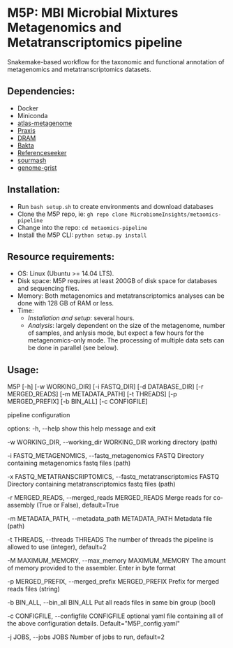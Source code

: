 # M5P: **MBI Microbial Mixtures Metagenomics and Metatranscriptomics pipeline**

Snakemake-based workflow for the taxonomic and functional annotation of metagenomics and metatranscriptomics datasets.

## Dependencies:
- Docker
- Miniconda
- [atlas-metagenome](https://github.com/metagenome-atlas/atlas)
- [Praxis](https://github.com/davidlevybooth/Praxis)
- [DRAM](https://github.com/shafferm/DRAM)
- [Bakta](https://github.com/oschwengers/bakta)
- [Referenceseeker](https://github.com/oschwengers/referenceseeker)
- [sourmash](https://github.com/sourmash-bio/sourmash)
- [genome-grist](https://github.com/dib-lab/genome-grist)

## Installation:
- Run `bash setup.sh` to create environments and download databases
- Clone the M5P repo, ie: `gh repo clone MicrobiomeInsights/metaomics-pipeline`
- Change into the repo: `cd metaomics-pipeline`
- Install the M5P CLI: `python setup.py install`

## Resource requirements:
- OS: Linux (Ubuntu >= 14.04 LTS). 
- Disk space: M5P requires at least 200GB of disk space for databases and sequencing files.
- Memory: Both metagenomics and metatranscriptomics analyses can be done with 128 GB of RAM or less.
- Time:
  - *Installation and setup*: several hours.
  - *Analysis*: largely dependent on the size of the metagenome, number of samples, and anlysis mode, but expect a few hours for the metagenomics-only mode. The processing of multiple data sets can be done in parallel (see below).


## Usage:
M5P [-h] [-w WORKING_DIR] [-i FASTQ_DIR] [-d DATABASE_DIR] [-r MERGED_READS] [-m METADATA_PATH] [-t THREADS]
           [-p MERGED_PREFIX] [-b BIN_ALL] [-c CONFIGFILE]

pipeline configuration

options:
  -h, --help            show this help message and exit

  -w WORKING_DIR, --working_dir WORKING_DIR
                        working directory (path)

  -i FASTQ_METAGENOMICS, --fastq_metagenomics FASTQ
                        Directory containing metagenomics fastq files (path)

  -x FASTQ_METATRANSCRIPTOMICS, --fastq_metatranscriptomics FASTQ
                        Directory containing metatranscriptomics fastq files (path)

  -r MERGED_READS, --merged_reads MERGED_READS
                        Merge reads for co-assembly (True or False), default=True

  -m METADATA_PATH, --metadata_path METADATA_PATH
                        Metadata file (path)

  -t THREADS, --threads THREADS
                        The number of threads the pipeline is allowed to use (integer), default=2

  -M MAXIMUM_MEMORY, --max_memory MAXIMUM_MEMORY
                        The amount of memory provided to the assembler. Enter in byte format


  -p MERGED_PREFIX, --merged_prefix MERGED_PREFIX
                        Prefix for merged reads files (string)

  -b BIN_ALL, --bin_all BIN_ALL
                        Put all reads files in same bin group (bool)

  -c CONFIGFILE, --configfile CONFIGFILE
                        optional yaml file containing all of the above configuration details. Default="M5P_config.yaml"

  -j JOBS, --jobs JOBS
                        Number of jobs to run, default=2
